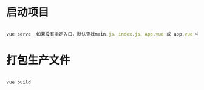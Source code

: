 # 启动项目

```javascript

vue serve  如果没有指定入口，默认查找main.js、index.js、App.vue 或 app.vue 中的一个。你也可以显式地指定入口文件：

```

# 打包生产文件

```javascript

vue build

```